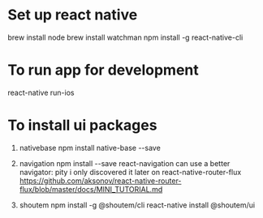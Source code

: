 
# Set up react native
brew install node
brew install watchman
npm install -g react-native-cli

# To run app for development
react-native run-ios

# To install ui packages
1. nativebase
npm install native-base --save
2. navigation
npm install --save react-navigation
can use a better navigator: pity i only discovered it later on
	react-native-router-flux
 	https://github.com/aksonov/react-native-router-flux/blob/master/docs/MINI_TUTORIAL.md

2. shoutem
npm install -g @shoutem/cli
react-native install @shoutem/ui